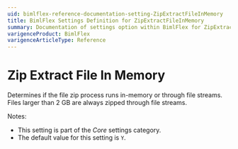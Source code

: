 ```yaml
---
uid: bimlflex-reference-documentation-setting-ZipExtractFileInMemory
title: BimlFlex Settings Definition for ZipExtractFileInMemory
summary: Documentation of settings option within BimlFlex for ZipExtractFileInMemory
varigenceProduct: BimlFlex
varigenceArticleType: Reference
---
```


# Zip Extract File In Memory

Determines if the file zip process runs in-memory or through file streams. Files larger than 2 GB are always zipped through file streams.

Notes:

* This setting is part of the *Core* settings category.
* The default value for this setting is `Y`.